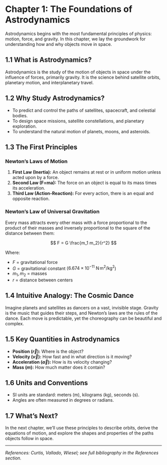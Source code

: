 # Chapter 1: The Foundations of Astrodynamics

Astrodynamics begins with the most fundamental principles of physics: motion, force, and gravity. In this chapter, we lay the groundwork for understanding how and why objects move in space.

## 1.1 What is Astrodynamics?
Astrodynamics is the study of the motion of objects in space under the influence of forces, primarily gravity. It is the science behind satellite orbits, planetary motion, and interplanetary travel.

## 1.2 Why Study Astrodynamics?
- To predict and control the paths of satellites, spacecraft, and celestial bodies.
- To design space missions, satellite constellations, and planetary exploration.
- To understand the natural motion of planets, moons, and asteroids.

## 1.3 The First Principles

### Newton’s Laws of Motion
1. **First Law (Inertia):** An object remains at rest or in uniform motion unless acted upon by a force.
2. **Second Law (F=ma):** The force on an object is equal to its mass times its acceleration.
3. **Third Law (Action-Reaction):** For every action, there is an equal and opposite reaction.

### Newton’s Law of Universal Gravitation
Every mass attracts every other mass with a force proportional to the product of their masses and inversely proportional to the square of the distance between them:

$$
F = G \frac{m_1 m_2}{r^2}
$$

Where:
- $F$ = gravitational force
- $G$ = gravitational constant ($6.674 \times 10^{-11} \ \mathrm{N\,m^2/kg^2}$)
- $m_1, m_2$ = masses
- $r$ = distance between centers

## 1.4 Intuitive Analogy: The Cosmic Dance
Imagine planets and satellites as dancers on a vast, invisible stage. Gravity is the music that guides their steps, and Newton’s laws are the rules of the dance. Each move is predictable, yet the choreography can be beautiful and complex.

## 1.5 Key Quantities in Astrodynamics
- **Position ($\vec{r}$):** Where is the object?
- **Velocity ($\vec{v}$):** How fast and in what direction is it moving?
- **Acceleration ($\vec{a}$):** How is its velocity changing?
- **Mass ($m$):** How much matter does it contain?

## 1.6 Units and Conventions
- SI units are standard: meters (m), kilograms (kg), seconds (s).
- Angles are often measured in degrees or radians.

## 1.7 What’s Next?
In the next chapter, we’ll use these principles to describe orbits, derive the equations of motion, and explore the shapes and properties of the paths objects follow in space.

---

*References: Curtis, Vallado, Wiesel; see full bibliography in the References section.*
